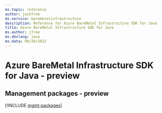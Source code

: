 ```yaml
---
ms.topic: reference
author: joshfree
ms.service: baremetalinfrastructure
description: Reference for Azure BareMetal Infrastructure SDK for Java
title: Azure BareMetal Infrastructure SDK for Java
ms.author: jfree
ms.devlang: java
ms.data: 09/28/2022
---
```

# Azure BareMetal Infrastructure SDK for Java - preview

## Management packages - preview
[!INCLUDE [mgmt-packages](baremetal-infrastructure-mgmt-index.md)]